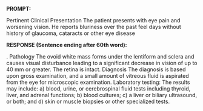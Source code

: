**PROMPT:**

Pertinent Clinical Presentation  The patient presents with eye pain and worsening vision. He reports bluriness over the past feel days without history of glaucoma, cataracts or other eye disease

**RESPONSE (Sentence ending after 60th word):**

.  Pathology  The ovoid white mass forms under the lentiform and sclera and causes visual disturbance leading to a significant decrease in vision of up to 40 mm or greater. The retina is intact. Diagnosis The diagnosis is based upon gross examination, and a small amount of vitreous fluid is aspirated from the eye for microscopic examination. Laboratory testing: The results may include: a) blood, urine, or cerebrospinal fluid tests including thyroid, liver, and adrenal functions; b) blood cultures; c) a liver or biliary ultrasound, or both; and d) skin or muscle biopsies or other specialized tests. 